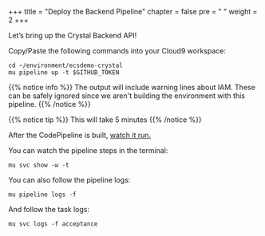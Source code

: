 +++
title = "Deploy the Backend Pipeline"
chapter = false
pre = "<i class='fa fa-hand-o-right'></i> "
weight = 2
+++

Let’s bring up the Crystal Backend API!

Copy/Paste the following commands into your Cloud9 workspace:

```
cd ~/environment/ecsdemo-crystal
mu pipeline up -t $GITHUB_TOKEN
```

{{% notice info %}}
The output will include warning lines about IAM. These can be safely ignored
since we aren't building the environment with this pipeline.
{{% /notice %}}

{{% notice tip %}}
This will take 5 minutes
{{% /notice %}}

After the CodePipeline is built, [watch it run.](https://console.aws.amazon.com/codepipeline/home?region=us-east-1#/view/mu-ecsdemo-crystal)

You can watch the pipeline steps in the terminal:
```
mu svc show -w -t
```

You can also follow the pipeline logs:
```
mu pipeline logs -f
```

And follow the task logs:
```
mu svc logs -f acceptance
```
